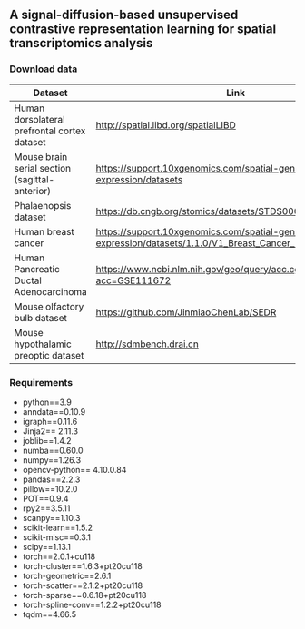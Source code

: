 ## A signal-diffusion-based unsupervised contrastive representation learning for spatial transcriptomics analysis



###  Download data

| Dataset                                        | Link                                                         |
| ---------------------------------------------- | ------------------------------------------------------------ |
| Human dorsolateral prefrontal cortex dataset   | http://spatial.libd.org/spatialLIBD                          |
| Mouse brain serial section (sagittal-anterior) | https://support.10xgenomics.com/spatial-gene-expression/datasets |
| Phalaenopsis dataset                           | https://db.cngb.org/stomics/datasets/STDS0000149             |
| Human breast cancer                            | https://support.10xgenomics.com/spatial-gene-expression/datasets/1.1.0/V1_Breast_Cancer_Block_A_Section_1 |
| Human Pancreatic Ductal Adenocarcinoma         | https://www.ncbi.nlm.nih.gov/geo/query/acc.cgi?acc=GSE111672 |
| Mouse olfactory bulb dataset                   | https://github.com/JinmiaoChenLab/SEDR                       |
| Mouse hypothalamic preoptic dataset            | http://sdmbench.drai.cn                                      |



### Requirements

- python==3.9
- anndata==0.10.9
- igraph==0.11.6
- Jinja2== 2.11.3
- joblib==1.4.2
- numba==0.60.0
- numpy==1.26.3
- opencv-python== 4.10.0.84
- pandas==2.2.3
- pillow==10.2.0
- POT==0.9.4
- rpy2==3.5.11
- scanpy==1.10.3
- scikit-learn==1.5.2
- scikit-misc==0.3.1
- scipy==1.13.1
- torch==2.0.1+cu118
- torch-cluster==1.6.3+pt20cu118
- torch-geometric==2.6.1
- torch-scatter==2.1.2+pt20cu118
- torch-sparse==0.6.18+pt20cu118
- torch-spline-conv==1.2.2+pt20cu118
- tqdm==4.66.5